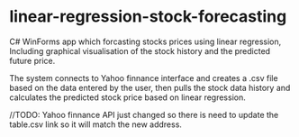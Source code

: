 # linear-regression-stock-forecasting
C# WinForms app which forcasting stocks prices using linear regression, Including graphical visualisation of the stock history and the predicted future price.

The system connects to Yahoo finnance interface and creates a .csv file based on the data entered by the user, then pulls the stock data history and calculates the predicted stock price based on linear regression.

//TODO: Yahoo finnance API just changed so there is need to update the table.csv link so it will match the new address.
